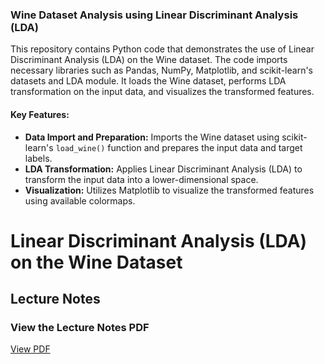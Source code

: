 ### Wine Dataset Analysis using Linear Discriminant Analysis (LDA)

This repository contains Python code that demonstrates the use of Linear Discriminant Analysis (LDA) on the Wine dataset. The code imports necessary libraries such as Pandas, NumPy, Matplotlib, and scikit-learn's datasets and LDA module. It loads the Wine dataset, performs LDA transformation on the input data, and visualizes the transformed features.

#### Key Features:
- **Data Import and Preparation:** Imports the Wine dataset using scikit-learn's `load_wine()` function and prepares the input data and target labels.
- **LDA Transformation:** Applies Linear Discriminant Analysis (LDA) to transform the input data into a lower-dimensional space.
- **Visualization:** Utilizes Matplotlib to visualize the transformed features using available colormaps.

# Linear Discriminant Analysis (LDA) on the Wine Dataset



## Lecture Notes

### View the Lecture Notes PDF
[View PDF](https://github.com/amarjeetamrat910/Linear-Discriminant-Analysis-LDA-on-the-wine-dataset/blob/main/lecture14_discriminant_analysis.pdf)

